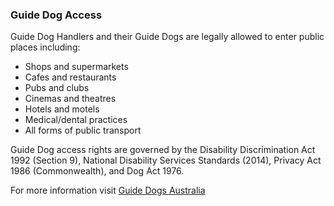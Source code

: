### Guide Dog Access

Guide Dog Handlers and their Guide Dogs are legally allowed to enter public places including:

*   Shops and supermarkets
*   Cafes and restaurants
*   Pubs and clubs
*   Cinemas and theatres
*   Hotels and motels
*   Medical/dental practices
*   All forms of public transport

Guide Dog access rights are governed by the Disability Discrimination Act 1992 (Section 9), National Disability Services Standards (2014), Privacy Act 1986 (Commonwealth), and Dog Act 1976.

For more information visit [Guide Dogs Australia](https://www.guidedogsaustralia.com/)